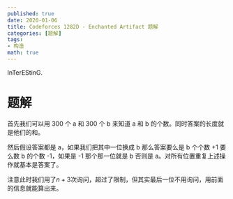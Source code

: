 ```yaml
---
published: true
date: 2020-01-06
title: Codeforces 1282D - Enchanted Artifact 题解
categories: [题解]
tags: 
- 构造
math: true
---
```

InTerEStinG.


# 题解

首先我们可以用 300 个 a 和 300 个 b 来知道 a 和 b 的个数。同时答案的长度就是他们的和。

然后假设答案都是 a，如果我们把其中一位换成 b 那么答案要么是 b 个个数 +1 要么数 b 的个数 -1，如果是 -1 那个那一位就是 b 否则是 a。对所有位置重复上述操作就基本是答案了。

注意此时我们用了$n+3$次询问，超过了限制，但其实最后一位不用询问，用前面的信息就能算出来。
